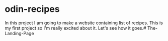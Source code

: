 # odin-recipes 
In this project I am going to make a website containing list of recipes. This is my first project so I'm really excited about it. Let's see how it goes.# The-Landing-Page
